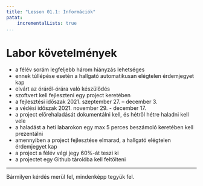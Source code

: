```yaml
---
title: "Lesson 01.1: Információk" 
patat:
    incrementalLists: true
...
```


# Labor követelmények

- a félév sorám legfeljebb három hiányzás lehetséges
- ennek túllépése esetén a hallgató automatikusan elégtelen érdemjegyet kap
- elvárt az óráról-órára való készülődés
- szoftvert kell fejleszteni egy project keretében
- a fejlesztési időszak 2021. szeptember 27. – december 3.
- a védési időszak 2021. november 29. - december 17.
- a project előrehaladását dokumentálni kell, és hétről hétre haladni kell vele
- a haladást a heti labarokon egy max 5 perces beszámoló keretében kell prezentálni
- amennyiben a project fejlesztése elmarad, a hallgató elégtelen érdemjegyet kap
- a project a félév végi jegy 60%-át teszi ki 
- a projectet egy Github tárolóba kell feltölteni
  
---

Bármilyen kérdés merül fel, mindenképp tegyük fel.